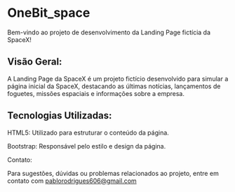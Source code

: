 # OneBit_space

Bem-vindo ao projeto de desenvolvimento da Landing Page fictícia da SpaceX! 

## Visão Geral:

A Landing Page da SpaceX é um projeto fictício desenvolvido para simular a página inicial da SpaceX, destacando as últimas notícias, lançamentos de foguetes, missões espaciais e informações sobre a empresa.

## Tecnologias Utilizadas:

HTML5: Utilizado para estruturar o conteúdo da página.

Bootstrap: Responsável pelo estilo e design da página.


Contato:

Para sugestões, dúvidas ou problemas relacionados ao projeto, entre em contato com pablorodrigues606@gmail.com
